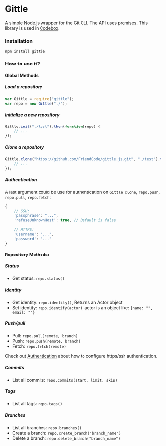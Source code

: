 Gittle
=========

A simple Node.js wrapper for the Git CLI. The API uses promises. This library is used in [Codebox](https://github.com/FriendCode/codebox).

### Installation

```
npm install gittle
```

### How to use it?

#### Global Methods

##### Load a repository

```javascript
var Gittle = require("gittle");
var repo = new Gittle("./");
```

##### Initialize a new repository

```javascript
Gittle.init("./test").then(function(repo) {
    // ...
});
```

##### Clone a repository

```javascript
Gittle.clone("https://github.com/FriendCode/gittle.js.git", "./test").then(function(repo) {
    // ...
});
```

##### Authentication

A last argument could be use for authentication on ```Gittle.clone```, ```repo.push```, ```repo.pull```, ```repo.fetch```:
```javascript
{
    // SSH:
    'passphrase': "...",
    'refuseUnknownHost': true, // Default is false
    
    // HTTPS:
    'username': "...",
    'password': "..."
}
```

#### Repository Methods:

##### Status

* Get status: ```repo.status()```

##### Identity

* Get identity: ```repo.identity()```, Returns an Actor object
* Set identity: ```repo.identify(actor)```, actor is an object like: ```{name: "", email: ""}```

##### Push/pull

* Pull: ```repo.pull(remote, branch)```
* Push: ```repo.push(remote, branch)```
* Fetch: ```repo.fetch(remote)```

Check out [Authentication](#authentication) about how to configure https/ssh authentication.


##### Commits

* List all commits: ```repo.commits(start, limit, skip)```

##### Tags

* List all tags: ```repo.tags()```

##### Branches

* List all branches: ```repo.branches()```
* Create a branch: ```repo.create_branch("branch_name")```
* Delete a branch: ```repo.delete_branch("branch_name")```

